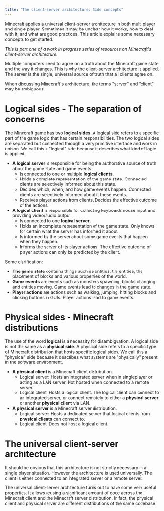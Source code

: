 ```yaml
---
title: "The client-server architecture: Side concepts"
---
```

Minecraft applies a universal client-server architecture in both multi player and single player.
Sometimes it may be unclear how it works, how to deal with it, and what are good practices.
This article explains some necessary concepts to get started.

_This is part one of a work in progress series of resources on Minecraft's client-server architecture._

Multiple computers need to agree on a truth about the Minecraft game state and the way it changes.
This is why the client-server architecture is applied.
The server is the single, universal source of truth that all clients agree on.

When discussing Minecraft's architecture, the terms "server" and "client" may be ambiguous.

# Logical sides - The separation of concerns
The Minecraft game has two **logical sides**. A logical side refers to a specific part of the game logic that has certain responsibilities.
The two logical sides are separated but connected through a very primitive interface and work in unison.
We call this a "logical" side because it describes what kind of logic is applied.

- **A logical server** is responsible for being the authorative source of truth about the game state and game events.
  - Is connected to one or multiple **logical clients**.
  - Holds a complete representation of the game state. Connected clients are selectively informed about this state.
  - Decides which, when, and how game events happen. Connected clients are selectively informed about it these events.
  - Receives player actions from clients. Decides the effective outcome of the actions.
- **A logical client** is responsible for collecting keyboard/mouse input and providing video/audio output.
  - Is connected to one **logical server**.
  - Holds an incomplete representation of the game state. Only knows for certain what the server has informed it about.
  - Is informed by the server about some game events that happen when they happen.
  - Informs the server of its player actions. The effective outcome of player actions can only be predicted by the client.

Some clarification:
- **The game state** contains things such as entities, tile entities, the placement of blocks and various properties of the world.
- **Game events** are events such as monsters spawning, blocks changing and entities moving. Game events lead to changes in the game state.
- **Player actions** are actions such as walking, jumping, hitting blocks and clicking buttons in GUIs. Player actions lead to game events.

# Physical sides - Minecraft distributions
The use of the word **logical** is a necessity for disambiguation. A logical side is not the same as a **physical side**.
A physical side refers to a specific type of Minecraft distribution that hosts specific logical sides.
We call this a "physical" side because it describes what systems are "physically" present in the software environment.

- **A physical client** is a Minecraft client distribution.
  - Logical server: Hosts an integrated server when in singleplayer or acting as a LAN server. Not hosted when connected to a remote server.
  - Logical client: Hosts a logical client. The logical client can connect to an integrated server, or connect remotely to either a **physical server** or another **physical client** via LAN.
- **A physical server** is a Minecraft server distribution.
  - Logical server: Hosts a dedicated server that logical clients from **physical clients** can connect to.
  - Logical client: Does not host a logical client.

# The universal client-server architecture
It should be obvious that this architecture is not strictly necessary in a single player situation.
However, the architecture is used universally. The client is either connected to an integrated server or a remote server.

The universal client-server architecture turns out to have some very useful properties.
It allows reusing a significant amount of code across the Minecraft client and the Minecraft server distribution.
In fact, the physical client and physical server are different distributions of the same codebase.
